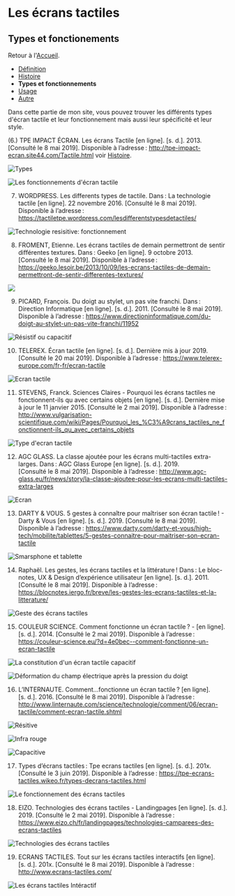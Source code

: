 # Les écrans tactiles
## Types et fonctionements

Retour à l'[Accueil](tactiles.md).

- [Définition](definition.md)
- [Histoire](histoire.md)
- **Types et fonctionnements**
- [Usage](usage.md)
- [Autre](autre.md)

Dans cette partie de mon site, vous pouvez trouver les différents types d'écran tactile et leur fonctionnement mais aussi leur spécificité et leur style.

(6.) TPE IMPACT ÉCRAN. Les écrans Tactile [en ligne]. [s. d.]. 2013. [Consulté le 8 mai 2019]. Disponible à l’adresse : http://tpe-impact-ecran.site44.com/Tactile.html voir [Histoire](histoire.md).

![Types](https://user-images.githubusercontent.com/50197114/58490277-2b563880-816d-11e9-9d1e-669211bb0a6a.png)

![Les fonctionnements d'écran tactile](https://user-images.githubusercontent.com/50197114/58490179-f6e27c80-816c-11e9-857f-b73d2ab7ef16.png)

7. WORDPRESS. Les differents types de tactile. Dans : La technologie tactile [en ligne]. 22 novembre 2016. [Consulté le 8 mai 2019]. Disponible à l’adresse : https://tactiletpe.wordpress.com/lesdifferentstypesdetactiles/

![Technologie resisitive: fonctionnement](https://user-images.githubusercontent.com/50197114/58733317-80f04680-83f4-11e9-8664-7bec1c7119ff.png)

8. FROMENT, Etienne. Les écrans tactiles de demain permettront de sentir différentes textures. Dans : Geeko [en ligne]. 9 octobre 2013. [Consulté le 8 mai 2019]. Disponible à l’adresse : https://geeko.lesoir.be/2013/10/09/les-ecrans-tactiles-de-demain-permettront-de-sentir-differentes-textures/

![](https://user-images.githubusercontent.com/50197114/58733941-543d2e80-83f6-11e9-8f58-4dc83627d46c.png)

9. PICARD, François. Du doigt au stylet, un pas vite franchi. Dans : Direction Informatique [en ligne]. [s. d.]. 2011. [Consulté le 8 mai 2019]. Disponible à l’adresse : https://www.directioninformatique.com/du-doigt-au-stylet-un-pas-vite-franchi/11952

![Résistif ou capacitif](https://user-images.githubusercontent.com/50197114/58735188-eabf1f00-83f9-11e9-819d-ace27dd17bd5.png)

10. TELEREX. Écran tactile [en ligne]. [s. d.]. Dernière mis à jour 2019. [Consulté le 20 mai 2019]. Disponible à l’adresse : https://www.telerex-europe.com/fr-fr/ecran-tactile

![Ecran tactile](https://user-images.githubusercontent.com/50197114/58735234-117d5580-83fa-11e9-9440-83891361604d.png)

11. STEVENS, Franck. Sciences Claires - Pourquoi les écrans tactiles ne fonctionnent-ils qu avec certains objets [en ligne]. [s. d.]. Dernière mise à jour le 11 janvier 2015. [Consulté le 2 mai 2019]. Disponible à l’adresse : http://www.vulgarisation-scientifique.com/wiki/Pages/Pourquoi_les_%C3%A9crans_tactiles_ne_fonctionnent-ils_qu_avec_certains_objets

![Type d'ecran tactile](https://user-images.githubusercontent.com/50197114/58735259-2954d980-83fa-11e9-839c-5ce3fa69b0df.png)

12. AGC GLASS. La classe ajoutée pour les écrans multi-tactiles extra-larges. Dans : AGC Glass Europe [en ligne]. [s. d.]. 2019. [Consulté le 8 mai 2019]. Disponible à l’adresse : http://www.agc-glass.eu/fr/news/story/la-classe-ajoutee-pour-les-ecrans-multi-tactiles-extra-larges

![Ecran](https://user-images.githubusercontent.com/50197114/58735339-65883a00-83fa-11e9-9338-b1707f0c8e74.png)

13. DARTY & VOUS. 5 gestes à connaître pour maîtriser son écran tactile ! - Darty &amp; Vous [en ligne]. [s. d.]. 2019. [Consulté le 8 mai 2019]. Disponible à l’adresse : https://www.darty.com/darty-et-vous/high-tech/mobilite/tablettes/5-gestes-connaitre-pour-maitriser-son-ecran-tactile

![Smarsphone et tablette](https://user-images.githubusercontent.com/50197114/58496253-ce14b400-8179-11e9-9d70-5cf7e32ce0c3.png)

14. Raphaël. Les gestes, les écrans tactiles et la littérature ! Dans : Le bloc-notes, UX & Design d’expérience utilisateur [en ligne]. [s. d.]. 2011. [Consulté le 8 mai 2019]. Disponible à l’adresse : https://blocnotes.iergo.fr/breve/les-gestes-les-ecrans-tactiles-et-la-litterature/

![Geste des écrans tactiles](https://user-images.githubusercontent.com/50197114/59010427-881eb680-8831-11e9-85a7-962f49ac63a4.png)

15. COULEUR SCIENCE. Comment fonctionne un écran tactile ? - [en ligne]. [s. d.]. 2014. [Consulté le 2 mai 2019]. Disponible à l’adresse : https://couleur-science.eu/?d=4e0bec--comment-fonctionne-un-ecran-tactile

![La constitution d'un écran tactile capacitif](https://user-images.githubusercontent.com/50197114/58498310-13d37b80-817e-11e9-9a52-1cfa7823d90c.png)

![Déformation du champ électrique après la pression du doigt](https://user-images.githubusercontent.com/50197114/58498412-48473780-817e-11e9-937f-92dc0cf6d920.png)

16. L’INTERNAUTE. Comment...fonctionne un écran tactile ? [en ligne]. [s. d.]. 2016. [Consulté le 8 mai 2019]. Disponible à l’adresse : http://www.linternaute.com/science/technologie/comment/06/ecran-tactile/comment-ecran-tactile.shtml

![Résitive](https://user-images.githubusercontent.com/50197114/58499502-99f0c180-8180-11e9-89e1-de9630cd307e.png)

![Infra rouge](https://user-images.githubusercontent.com/50197114/58499506-9c531b80-8180-11e9-99ee-aef9a3115665.png)

![Capacitive](https://user-images.githubusercontent.com/50197114/58499513-9f4e0c00-8180-11e9-8329-bd762956def4.png)

17. Types d’écrans tactiles : Tpe ecrans tactiles [en ligne]. [s. d.]. 201x. [Consulté le 3 juin 2019]. Disponible à l’adresse : https://tpe-ecrans-tactiles.wikeo.fr/types-decrans-tactiles.html

![Le fonctionnement des écrans tactiles](https://user-images.githubusercontent.com/50197114/58779848-55798180-85d7-11e9-83c3-19c2a39c506b.png)

18. EIZO. Technologies des écrans tactiles - Landingpages [en ligne]. [s. d.]. 2019. [Consulté le 2 mai 2019]. Disponible à l’adresse : https://www.eizo.ch/fr/landingpages/technologies-camparees-des-ecrans-tactiles

![Technologies des écrans tactiles](https://user-images.githubusercontent.com/50197114/58818886-3f97ab00-862f-11e9-8e99-c0283a880ca0.png)

19. ECRANS TACTILES. Tout sur les écrans tactiles interactifs [en ligne]. [s. d.]. 201x. [Consulté le 8 mai 2019]. Disponible à l’adresse : http://www.ecrans-tactiles.com/

![Les écrans tactiles Intéractif](https://user-images.githubusercontent.com/50197114/58818885-3f97ab00-862f-11e9-9fc2-ec125f7d3445.png)
